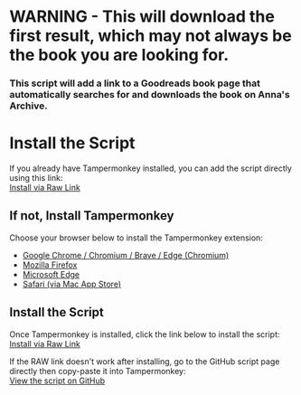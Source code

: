 # WARNING - This will download the first result, which may not always be the book you are looking for.
### This script will add a link to a Goodreads book page that automatically searches for and downloads the book on Anna's Archive.

# Install the Script

If you already have Tampermonkey installed, you can add the script directly using this link:  
[Install via Raw Link](https://raw.githubusercontent.com/1stmemberdkcrew/Good2Anna/main/goodreads-annas-archive.user.js)

## If not, Install Tampermonkey

Choose your browser below to install the Tampermonkey extension:

- [Google Chrome / Chromium / Brave / Edge (Chromium)](https://chrome.google.com/webstore/detail/tampermonkey/dhdgffkkebhmkfjojejmpbldmpobfkfo)
- [Mozilla Firefox](https://addons.mozilla.org/en-US/firefox/addon/tampermonkey/)
- [Microsoft Edge](https://microsoftedge.microsoft.com/addons/detail/tampermonkey/dhdgffkkebhmkfjojejmpbldmpobfkfo)
- [Safari (via Mac App Store)](https://apps.apple.com/app/tampermonkey/id1482490089)

## Install the Script 

Once Tampermonkey is installed, click the link below to install the script:  
[Install via Raw Link](https://raw.githubusercontent.com/1stmemberdkcrew/Good2Anna/main/goodreads-annas-archive.user.js)

If the RAW link doesn't work after installing, go to the GitHub script page directly then copy-paste it into Tampermonkey:  
[View the script on GitHub](https://github.com/1stmemberdkcrew/Good2Anna/blob/main/goodreads-annas-archive.user.js)
